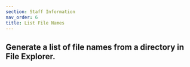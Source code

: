 ```yaml
---
section: Staff Information
nav_order: 6
title: List File Names
---
```


## Generate a list of file names from a directory in File Explorer.